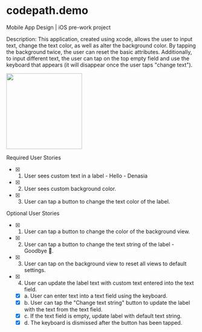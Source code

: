 # codepath.demo
Mobile App Design | iOS pre-work project

Description: This application, created using xcode, allows the user to input text, change the text color, as well as alter 
             the background color. By tapping the background twice, the user can reset the basic attributes. Additionally,
             to input different text, the user can tap on the top empty field and use the keyboard that appears (it will 
             disappear once the user taps "change text"). 

<img src="http://g.recordit.co/G2cO4hbenn.gif" width=200>

Required User Stories
- [X] 1. User sees custom text in a label - Hello - Denasia
- [X] 2. User sees custom background color.
- [X] 3. User can tap a button to change the text color of the label.

Optional User Stories
- [X] 1. User can tap a button to change the color of the background view.
- [X] 2. User can tap a button to change the text string of the label - Goodbye 👋.
- [X] 3. User can tap on the background view to reset all views to default settings.
- [X] 4. User can update the label text with custom text entered into the text field.
   - [X] a. User can enter text into a text field using the keyboard.
   - [X] b. User can tap the "Change text string" button to update the label with the text from the text field.
   - [X] c. If the text field is empty, update label with default text string.
   - [X] d. The keyboard is dismissed after the button has been tapped.
